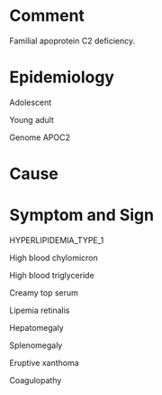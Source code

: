 # Comment

Familial apoprotein C2 deficiency.

# Epidemiology

Adolescent

Young adult

Genome APOC2

# Cause

# Symptom and Sign

HYPERLIPIDEMIA_TYPE_1

High blood chylomicron

High blood triglyceride

Creamy top serum

Lipemia retinalis

Hepatomegaly

Splenomegaly

Eruptive xanthoma

Coagulopathy

